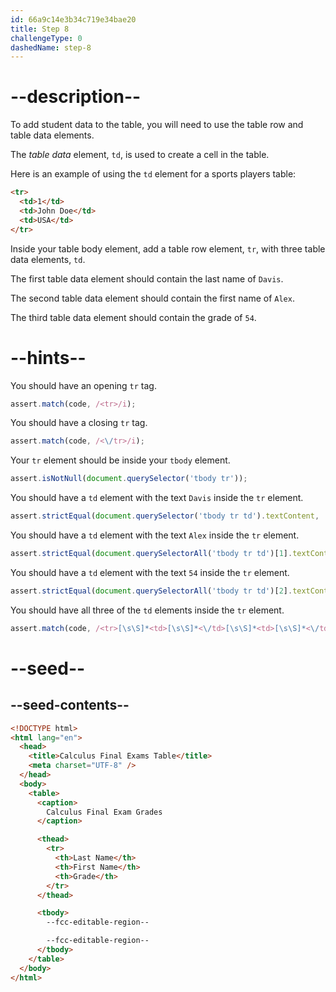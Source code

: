 ```yaml
---
id: 66a9c14e3b34c719e34bae20
title: Step 8
challengeType: 0
dashedName: step-8
---
```


# --description--

To add student data to the table, you will need to use the table row and table data elements.

The <dfn>table data</dfn> element, `td`, is used to create a cell in the table.

Here is an example of using the `td` element for a sports players table:

```html
<tr>
  <td>1</td>
  <td>John Doe</td>
  <td>USA</td>
</tr>
```

Inside your table body element, add a table row element, `tr`, with three table data elements, `td`. 

The first table data element should contain the last name of `Davis`. 

The second table data element should contain the first name of `Alex`. 

The third table data element should contain the grade of `54`.

# --hints--

You should have an opening `tr` tag.

```js
assert.match(code, /<tr>/i);
```

You should have a closing `tr` tag.

```js
assert.match(code, /<\/tr>/i);
```

Your `tr` element should be inside your `tbody` element.

```js
assert.isNotNull(document.querySelector('tbody tr'));
```

You should have a `td` element with the text `Davis` inside the `tr` element.

```js
assert.strictEqual(document.querySelector('tbody tr td').textContent, 'Davis');
```

You should have a `td` element with the text `Alex` inside the `tr` element.

```js
assert.strictEqual(document.querySelectorAll('tbody tr td')[1].textContent, 'Alex');
```

You should have a `td` element with the text `54` inside the `tr` element.

```js
assert.strictEqual(document.querySelectorAll('tbody tr td')[2].textContent, '54');
```

You should have all three of the `td` elements inside the `tr` element.

```js
assert.match(code, /<tr>[\s\S]*<td>[\s\S]*<\/td>[\s\S]*<td>[\s\S]*<\/td>[\s\S]*<td>[\s\S]*<\/td>[\s\S]*<\/tr>/i);
```

# --seed--

## --seed-contents--

```html
<!DOCTYPE html>
<html lang="en">
  <head>
    <title>Calculus Final Exams Table</title>
    <meta charset="UTF-8" />
  </head>
  <body>
    <table>
      <caption>
        Calculus Final Exam Grades
      </caption>

      <thead>     
        <tr>
          <th>Last Name</th>
          <th>First Name</th>
          <th>Grade</th>
        </tr>
      </thead>

      <tbody>
        --fcc-editable-region--

        --fcc-editable-region--
      </tbody>
    </table>
  </body>
</html>
```

